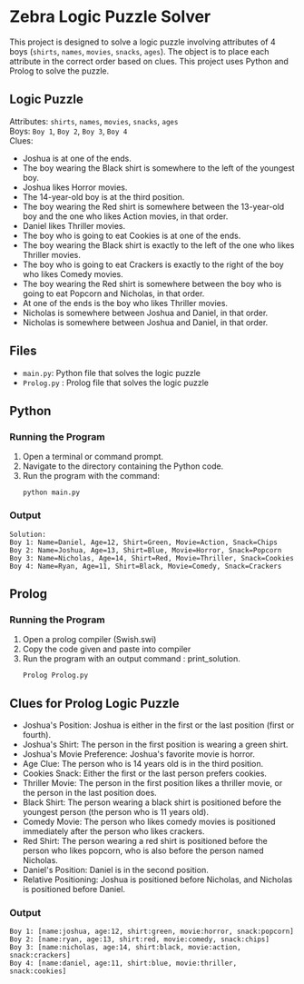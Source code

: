 # Zebra Logic Puzzle Solver

This project is designed to solve a logic puzzle involving attributes of 4 boys (`shirts`, `names`, `movies`, `snacks`, `ages`).
The object is to place each attribute in the correct order based on clues.
This project uses Python and Prolog to solve the puzzle.

## Logic Puzzle
Attributes: `shirts`, `names`, `movies`, `snacks`, `ages`\
Boys: `Boy 1`, `Boy 2`, `Boy 3`, `Boy 4`\
Clues:
- Joshua is at one of the ends.
- The boy wearing the Black shirt is somewhere to the left of the youngest boy.
- Joshua likes Horror movies.
- The 14-year-old boy is at the third position.
- The boy wearing the Red shirt is somewhere between the 13-year-old boy and the one who likes Action movies, in that order.
- Daniel likes Thriller movies.
- The boy who is going to eat Cookies is at one of the ends.
- The boy wearing the Black shirt is exactly to the left of the one who likes Thriller movies.
- The boy who is going to eat Crackers is exactly to the right of the boy who likes Comedy movies.
- The boy wearing the Red shirt is somewhere between the boy who is going to eat Popcorn and Nicholas, in that order.
- At one of the ends is the boy who likes Thriller movies.
- Nicholas is somewhere between Joshua and Daniel, in that order.
- Nicholas is somewhere between Joshua and Daniel, in that order.

## Files
- `main.py`: Python file that solves the logic puzzle
- `Prolog.py` : Prolog file that solves the logic puzzle

## Python
### Running the Program
1. Open a terminal or command prompt.
2. Navigate to the directory containing the Python code.
3. Run the program with the command:
   ```
   python main.py
   ```
### Output
```
Solution:
Boy 1: Name=Daniel, Age=12, Shirt=Green, Movie=Action, Snack=Chips
Boy 2: Name=Joshua, Age=13, Shirt=Blue, Movie=Horror, Snack=Popcorn
Boy 3: Name=Nicholas, Age=14, Shirt=Red, Movie=Thriller, Snack=Cookies
Boy 4: Name=Ryan, Age=11, Shirt=Black, Movie=Comedy, Snack=Crackers
```
## Prolog
### Running the Program
1. Open a prolog compiler (Swish.swi)
2. Copy the code given and paste into compiler
3. Run the program with an output command : print_solution.
   ```
   Prolog Prolog.py
   ```
## Clues for Prolog Logic Puzzle
- Joshua's Position: Joshua is either in the first or the last position (first or fourth).
- Joshua's Shirt: The person in the first position is wearing a green shirt.
- Joshua's Movie Preference: Joshua's favorite movie is horror.
- Age Clue: The person who is 14 years old is in the third position.
- Cookies Snack: Either the first or the last person prefers cookies.
- Thriller Movie: The person in the first position likes a thriller movie, or the person in the last position does.
- Black Shirt: The person wearing a black shirt is positioned before the youngest person (the person who is 11 years old).
- Comedy Movie: The person who likes comedy movies is positioned immediately after the person who likes crackers.
- Red Shirt: The person wearing a red shirt is positioned before the person who likes popcorn, who is also before the person named Nicholas.
- Daniel's Position: Daniel is in the second position.
- Relative Positioning: Joshua is positioned before Nicholas, and Nicholas is positioned before Daniel.

### Output
```
Boy 1: [name:joshua, age:12, shirt:green, movie:horror, snack:popcorn]
Boy 2: [name:ryan, age:13, shirt:red, movie:comedy, snack:chips]
Boy 3: [name:nicholas, age:14, shirt:black, movie:action, snack:crackers]
Boy 4: [name:daniel, age:11, shirt:blue, movie:thriller, snack:cookies]
   
